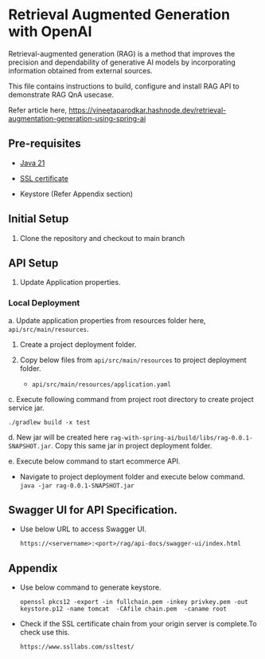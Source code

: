# Retrieval Augmented Generation with OpenAI

Retrieval-augmented generation (RAG) is a method that improves the precision and dependability of generative AI models by incorporating information obtained from external sources.

This file contains instructions to build, configure and install RAG API to demonstrate RAG QnA usecase.

Refer article here, https://vineetaparodkar.hashnode.dev/retrieval-augmentation-generation-using-spring-ai

## Pre-requisites

- [Java 21](https://www.oracle.com/java/technologies/downloads/)

- [SSL certificate](https://letsencrypt.org/)

- Keystore (Refer Appendix section)

## Initial Setup

1. Clone the repository and checkout to main branch

## API Setup

1. Update Application properties.

### **Local Deployment**

a. Update application properties from resources folder here, `api/src/main/resources`.

1. Create a project deployment folder.

2. Copy below files from `api/src/main/resources` to project deployment folder.

   - `api/src/main/resources/application.yaml`

c. Execute following command from project root directory to create project service jar.

`./gradlew build -x test`

d. New jar will be created here `rag-with-spring-ai/build/libs/rag-0.0.1-SNAPSHOT.jar`. Copy this same jar in project deployment folder.

e. Execute below command to start ecommerce API.

- Navigate to project deployment folder and execute below command.
  `java -jar rag-0.0.1-SNAPSHOT.jar`

## Swagger UI for API Specification.

- Use below URL to access Swagger UI.

  `https://<servername>:<port>/rag/api-docs/swagger-ui/index.html`

## Appendix

- Use below command to generate keystore.

  `openssl pkcs12 -export -in fullchain.pem -inkey privkey.pem -out keystore.p12 -name tomcat  -CAfile chain.pem  -caname root`

- Check if the SSL certificate chain from your origin server is complete.To check use this.

  `https://www.ssllabs.com/ssltest/`
